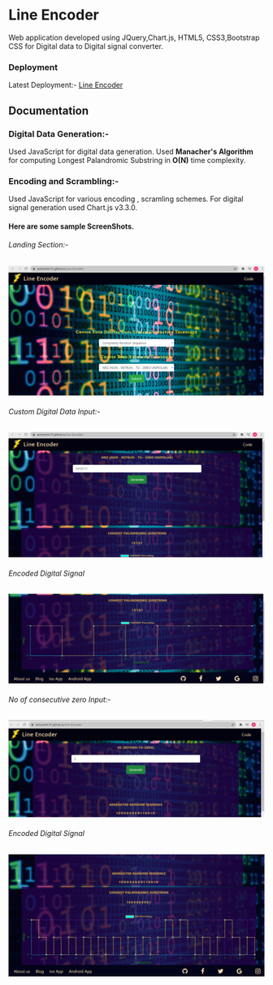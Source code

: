 
# Line Encoder

Web application developed using JQuery,Chart.js, HTML5, CSS3,Bootstrap CSS
for Digital data to Digital signal converter.


### Deployment

Latest Deployment:-
[Line Encoder](https://ashutosht-01.github.io/Line-Encoder/)

## Documentation

### Digital Data Generation:-

Used JavaScript for digital data generation. Used **Manacher's Algorithm** for computing Longest Palandromic Substring in **O(N)** time complexity.

### Encoding and Scrambling:-

Used JavaScript for various  encoding , scramling schemes.
For digital signal generation used Chart.js v3.3.0.

#### Here are some sample ScreenShots.

###### Landing Section:-
![Alt text](https://github.com/ashutosht-01/Line-Encoder/blob/master/images/Landing%20Section.png)

###### Custom Digital Data Input:-
![Alt text](https://github.com/ashutosht-01/Line-Encoder/blob/master/images/digital%20data%20input.png)



###### Encoded Digital Signal
![Alt text](https://github.com/ashutosht-01/Line-Encoder/blob/master/images/input%20digital%20data%20encoded%20signal.png)

###### No of consecutive zero Input:-
![Alt text](https://github.com/ashutosht-01/Line-Encoder/blob/master/images/fixed%20subsequence%20input.png)



###### Encoded Digital Signal
![Alt text](https://github.com/ashutosht-01/Line-Encoder/blob/master/images/fixed%20subsequence%20encoded%20signal.png)